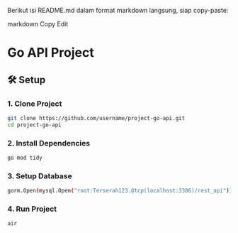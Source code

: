Berikut isi README.md dalam format markdown langsung, siap copy-paste:

markdown
Copy
Edit
# Go API Project

## 🛠 Setup

### 1. Clone Project
```bash
git clone https://github.com/username/project-go-api.git
cd project-go-api
```
### 2. Install Dependencies
```bash
go mod tidy
```

### 3. Setup Database
```bash
gorm.Open(mysql.Open("root:Terserah123.@tcp(localhost:3306)/rest_api"))
```

### 4. Run Project
```bash
air
```
 
